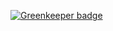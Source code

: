 
[![Greenkeeper badge](https://badges.greenkeeper.io/Usamaliaquat123/Barcode-Scanner-App.svg)](https://greenkeeper.io/)
